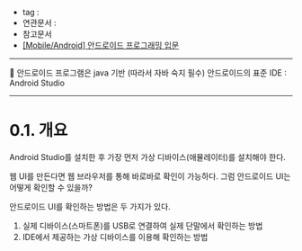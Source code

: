 - tag : 
- 연관문서 : 
- 참고문서
- [[Mobile/Android] 안드로이드 프로그래밍 입문](https://pangtrue.tistory.com/86)
---
📌 안드로이드 프로그램은 java 기반 (따라서 자바 숙지 필수)
	안드로이드의 표준 IDE : Android Studio

---
# 0.1. 개요

Android Studio를 설치한 후 가장 먼저 가상 디바이스(애뮬레이터)를 설치해야 한다.

웹 UI를 만든다면 웹 브라우저를 통해 바로바로 확인이 가능하다. 그럼 안드로이드 UI는 어떻게 확인할 수 있을까?

안드로이드 UI를 확인하는 방법은 두 가지가 있다.

1.  실제 디바이스(스마트폰)를 USB로 연결하여 실제 단말에서 확인하는 방법
2.  IDE에서 제공하는 가상 디바이스를 이용해 확인하는 방법